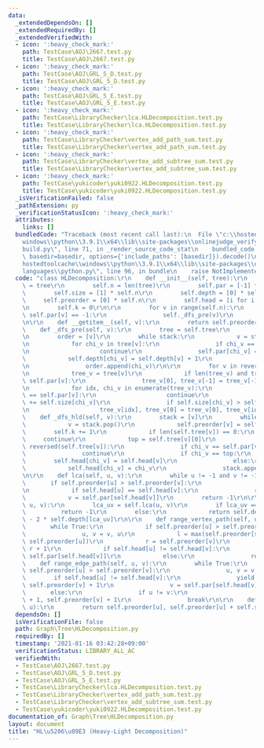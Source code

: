 ```yaml
---
data:
  _extendedDependsOn: []
  _extendedRequiredBy: []
  _extendedVerifiedWith:
  - icon: ':heavy_check_mark:'
    path: TestCase\AOJ\2667.test.py
    title: TestCase\AOJ\2667.test.py
  - icon: ':heavy_check_mark:'
    path: TestCase\AOJ\GRL_5_D.test.py
    title: TestCase\AOJ\GRL_5_D.test.py
  - icon: ':heavy_check_mark:'
    path: TestCase\AOJ\GRL_5_E.test.py
    title: TestCase\AOJ\GRL_5_E.test.py
  - icon: ':heavy_check_mark:'
    path: TestCase\LibraryChecker\lca.HLDecomposition.test.py
    title: TestCase\LibraryChecker\lca.HLDecomposition.test.py
  - icon: ':heavy_check_mark:'
    path: TestCase\LibraryChecker\vertex_add_path_sum.test.py
    title: TestCase\LibraryChecker\vertex_add_path_sum.test.py
  - icon: ':heavy_check_mark:'
    path: TestCase\LibraryChecker\vertex_add_subtree_sum.test.py
    title: TestCase\LibraryChecker\vertex_add_subtree_sum.test.py
  - icon: ':heavy_check_mark:'
    path: TestCase\yukicoder\yuki0922.HLDecomposition.test.py
    title: TestCase\yukicoder\yuki0922.HLDecomposition.test.py
  _isVerificationFailed: false
  _pathExtension: py
  _verificationStatusIcon: ':heavy_check_mark:'
  attributes:
    links: []
  bundledCode: "Traceback (most recent call last):\n  File \"c:\\hostedtoolcache\\\
    windows\\python\\3.9.1\\x64\\lib\\site-packages\\onlinejudge_verify\\documentation\\\
    build.py\", line 71, in _render_source_code_stat\n    bundled_code = language.bundle(stat.path,\
    \ basedir=basedir, options={'include_paths': [basedir]}).decode()\n  File \"c:\\\
    hostedtoolcache\\windows\\python\\3.9.1\\x64\\lib\\site-packages\\onlinejudge_verify\\\
    languages\\python.py\", line 96, in bundle\n    raise NotImplementedError\nNotImplementedError\n"
  code: "class HLDecomposition:\r\n    def __init__(self, tree):\r\n        self.tree\
    \ = tree\r\n        self.n = len(tree)\r\n        self.par = [-1] * self.n\r\n\
    \        self.size = [1] * self.n\r\n        self.depth = [0] * self.n\r\n   \
    \     self.preorder = [0] * self.n\r\n        self.head = [i for i in range(self.n)]\r\
    \n        self.k = 0\r\n\r\n        for v in range(self.n):\r\n            if\
    \ self.par[v] == -1:\r\n                self._dfs_pre(v)\r\n                self._dfs_hld(v)\r\
    \n\r\n    def __getitem__(self, v):\r\n        return self.preorder[v]\r\n\r\n\
    \    def _dfs_pre(self, v):\r\n        tree = self.tree\r\n        stack = [v]\r\
    \n        order = [v]\r\n        while stack:\r\n            v = stack.pop()\r\
    \n            for chi_v in tree[v]:\r\n                if chi_v == self.par[v]:\r\
    \n                    continue\r\n                self.par[chi_v] = v\r\n    \
    \            self.depth[chi_v] = self.depth[v] + 1\r\n                stack.append(chi_v)\r\
    \n                order.append(chi_v)\r\n\r\n        for v in reversed(order):\r\
    \n            tree_v = tree[v]\r\n            if len(tree_v) and tree_v[0] ==\
    \ self.par[v]:\r\n                tree_v[0], tree_v[-1] = tree_v[-1], tree_v[0]\r\
    \n            for idx, chi_v in enumerate(tree_v):\r\n                if chi_v\
    \ == self.par[v]:\r\n                    continue\r\n                self.size[v]\
    \ += self.size[chi_v]\r\n                if self.size[chi_v] > self.size[tree_v[0]]:\r\
    \n                    tree_v[idx], tree_v[0] = tree_v[0], tree_v[idx]\r\n\r\n\
    \    def _dfs_hld(self, v):\r\n        stack = [v]\r\n        while stack:\r\n\
    \            v = stack.pop()\r\n            self.preorder[v] = self.k\r\n    \
    \        self.k += 1\r\n            if len(self.tree[v]) == 0:\r\n           \
    \     continue\r\n            top = self.tree[v][0]\r\n            for chi_v in\
    \ reversed(self.tree[v]):\r\n                if chi_v == self.par[v]:\r\n    \
    \                continue\r\n                if chi_v == top:\r\n            \
    \        self.head[chi_v] = self.head[v]\r\n                else:\r\n        \
    \            self.head[chi_v] = chi_v\r\n                stack.append(chi_v)\r\
    \n\r\n    def lca(self, u, v):\r\n        while u != -1 and v != -1:\r\n     \
    \       if self.preorder[u] > self.preorder[v]:\r\n                u, v = v, u\r\
    \n            if self.head[u] == self.head[v]:\r\n                return u\r\n\
    \            v = self.par[self.head[v]]\r\n        return -1\r\n\r\n    def distance(self,\
    \ u, v):\r\n        lca_uv = self.lca(u, v)\r\n        if lca_uv == -1:\r\n  \
    \          return -1\r\n        else:\r\n            return self.depth[u] + self.depth[v]\
    \ - 2 * self.depth[lca_uv]\r\n\r\n    def range_vertex_path(self, u, v):\r\n \
    \       while True:\r\n            if self.preorder[u] > self.preorder[v]:\r\n\
    \                u, v = v, u\r\n            l = max(self.preorder[self.head[v]],\
    \ self.preorder[u])\r\n            r = self.preorder[v]\r\n            yield l,\
    \ r + 1\r\n            if self.head[u] != self.head[v]:\r\n                v =\
    \ self.par[self.head[v]]\r\n            else:\r\n                return\r\n\r\n\
    \    def range_edge_path(self, u, v):\r\n        while True:\r\n            if\
    \ self.preorder[u] > self.preorder[v]:\r\n                u, v = v, u\r\n    \
    \        if self.head[u] != self.head[v]:\r\n                yield self.preorder[self.head[v]],\
    \ self.preorder[v] + 1\r\n                v = self.par[self.head[v]]\r\n     \
    \       else:\r\n                if u != v:\r\n                    yield self.preorder[u]\
    \ + 1, self.preorder[v] + 1\r\n                break\r\n\r\n    def range_subtree(self,\
    \ u):\r\n        return self.preorder[u], self.preorder[u] + self.size[u]\r\n"
  dependsOn: []
  isVerificationFile: false
  path: Graph\Tree\HLDecomposition.py
  requiredBy: []
  timestamp: '2021-01-16 03:42:28+09:00'
  verificationStatus: LIBRARY_ALL_AC
  verifiedWith:
  - TestCase\AOJ\2667.test.py
  - TestCase\AOJ\GRL_5_D.test.py
  - TestCase\AOJ\GRL_5_E.test.py
  - TestCase\LibraryChecker\lca.HLDecomposition.test.py
  - TestCase\LibraryChecker\vertex_add_path_sum.test.py
  - TestCase\LibraryChecker\vertex_add_subtree_sum.test.py
  - TestCase\yukicoder\yuki0922.HLDecomposition.test.py
documentation_of: Graph\Tree\HLDecomposition.py
layout: document
title: "HL\u5206\u89E3 (Heavy-Light Decomposition)"
---
```

